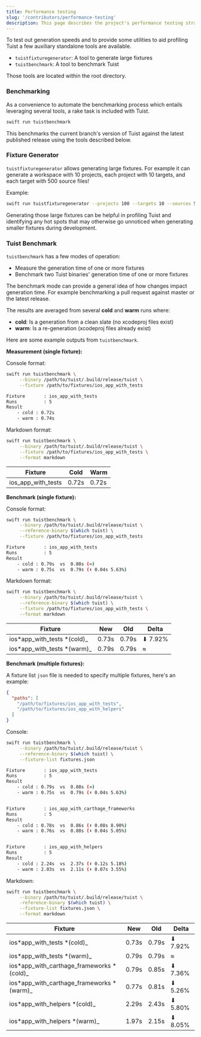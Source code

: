 ```yaml
---
title: Performance testing
slug: '/contributors/performance-testing'
description: This page describes the project's performance testing strategy.
---
```


To test out generation speeds and to provide some utilities to aid profiling Tuist a few auxiliary standalone tools are available.

- `tuistfixturegenerator`: A tool to generate large fixtures
- `tuistbenchmark`: A tool to benchmark Tuist

Those tools are located within the root directory.

### Benchmarking

As a convenience to automate the benchmarking process which entails leveraging several tools, a rake task is included with Tuist.

```sh
swift run tuistbenchmark
```

This benchmarks the current branch's version of Tuist against the latest published release using the tools described below.

### Fixture Generator

`tuistfixturegenerator` allows generating large fixtures. For example it can generate a workspace with 10 projects, each project with 10 targets, and each target with 500 source files!

Example:

```sh
swift run tuistfixturegenerator --projects 100 --targets 10 --sources 500
```

Generating those large fixtures can be helpful in profiling Tuist and identifying any hot spots that may otherwise go unnoticed when generating smaller fixtures during development.

### Tuist Benchmark

`tuistbenchmark` has a few modes of operation:

- Measure the generation time of one or more fixtures
- Benchmark two Tuist binaries' generation time of one or more fixtures

The benchmark mode can provide a general idea of how changes impact generation time. For example benchmarking a pull request against master or the latest release.

The results are averaged from several **cold** and **warm** runs where:

- **cold**: Is a generation from a clean slate (no xcodeproj files exist)
- **warm**: Is a re-generation (xcodeproj files already exist)

Here are some example outputs from `tuistbenchmark`.

**Measurement (single fixture):**

Console format:

```sh
swift run tuistbenchmark \
     --binary /path/to/tuist/.build/release/tuist \
     --fixture /path/to/fixtures/ios_app_with_tests

Fixture       : ios_app_with_tests
Runs          : 5
Result
    - cold : 0.72s
    - warm : 0.74s

```

Markdown format:

```sh
swift run tuistbenchmark \
     --binary /path/to/tuist/.build/release/tuist \
     --fixture /path/to/fixtures/ios_app_with_tests \
     --format markdown
```

| Fixture            | Cold  | Warm  |
| ------------------ | ----- | ----- |
| ios_app_with_tests | 0.72s | 0.72s |

**Benchmark (single fixture):**

Console format:

```sh
swift run tuistbenchmark \
     --binary /path/to/tuist/.build/release/tuist \
     --reference-binary $(which tuist) \
     --fixture /path/to/fixtures/ios_app_with_tests

Fixture       : ios_app_with_tests
Runs          : 5
Result
    - cold : 0.79s  vs  0.80s (≈)
    - warm : 0.75s  vs  0.79s (⬇︎ 0.04s 5.63%)
```

Markdown format:

```sh
swift run tuistbenchmark \
     --binary /path/to/tuist/.build/release/tuist \
     --reference-binary $(which tuist) \
     --fixture /path/to/fixtures/ios_app_with_tests \
     --format markdown
```

| Fixture                      | New   | Old   | Delta    |
| ---------------------------- | ----- | ----- | -------- |
| ios*app_with_tests *(cold)\_ | 0.73s | 0.79s | ⬇︎ 7.92% |
| ios*app_with_tests *(warm)\_ | 0.79s | 0.79s | ≈        |

**Benchmark (multiple fixtures):**

A fixture list `json` file is needed to specify multiple fixtures, here's an example:

```json
{
  "paths": [
    "/path/to/fixtures/ios_app_with_tests",
    "/path/to/fixtures/ios_app_with_helpers"
  ]
}
```

Console:

```sh
swift run tuistbenchmark \
     --binary /path/to/tuist/.build/release/tuist \
     --reference-binary $(which tuist) \
     --fixture-list fixtures.json

Fixture       : ios_app_with_tests
Runs          : 5
Result
    - cold : 0.79s  vs  0.80s (≈)
    - warm : 0.75s  vs  0.79s (⬇︎ 0.04s 5.63%)


Fixture       : ios_app_with_carthage_frameworks
Runs          : 5
Result
    - cold : 0.78s  vs  0.86s (⬇︎ 0.08s 8.90%)
    - warm : 0.76s  vs  0.80s (⬇︎ 0.04s 5.05%)


Fixture       : ios_app_with_helpers
Runs          : 5
Result
    - cold : 2.24s  vs  2.37s (⬇︎ 0.12s 5.18%)
    - warm : 2.03s  vs  2.11s (⬇︎ 0.07s 3.55%)

```

Markdown:

```sh
swift run tuistbenchmark \
     --binary /path/to/tuist/.build/release/tuist \
     -reference-binary $(which tuist) \
     --fixture-list fixtures.json \
     --format markdown
```

| Fixture                                    | New   | Old   | Delta    |
| ------------------------------------------ | ----- | ----- | -------- |
| ios*app_with_tests *(cold)\_               | 0.73s | 0.79s | ⬇︎ 7.92% |
| ios*app_with_tests *(warm)\_               | 0.79s | 0.79s | ≈        |
| ios*app_with_carthage_frameworks *(cold)\_ | 0.79s | 0.85s | ⬇︎ 7.36% |
| ios*app_with_carthage_frameworks *(warm)\_ | 0.77s | 0.81s | ⬇︎ 5.26% |
| ios*app_with_helpers *(cold)\_             | 2.29s | 2.43s | ⬇︎ 5.80% |
| ios*app_with_helpers *(warm)\_             | 1.97s | 2.15s | ⬇︎ 8.05% |
